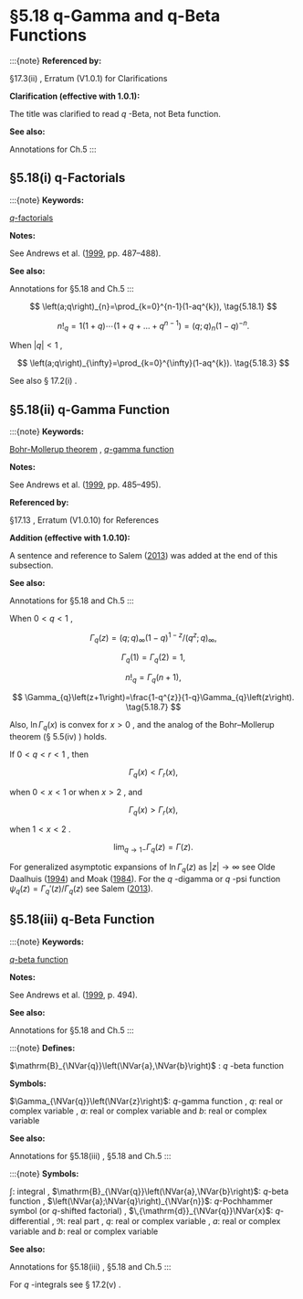 # §5.18 q-Gamma and q-Beta Functions

:::{note}
**Referenced by:**

§17.3(ii) , Erratum (V1.0.1) for Clarifications

**Clarification (effective with 1.0.1):**

The title was clarified to read $q$ -Beta, not Beta function.

**See also:**

Annotations for Ch.5
:::


## §5.18(i) q-Factorials

:::{note}
**Keywords:**

[$q$-factorials](http://dlmf.nist.gov/search/search?q=q-factorials)

**Notes:**

See Andrews et al. ([1999](./bib/index.html#bib103 "Special Functions"), pp. 487–488).

**See also:**

Annotations for §5.18 and Ch.5
:::


<a id="E1"></a>
$$
\left(a;q\right)_{n}=\prod_{k=0}^{n-1}(1-aq^{k}), \tag{5.18.1}
$$


<a id="E2"></a>
$$
n!_{q}=1(1+q)\cdots(1+q+\dots+q^{n-1})=\left(q;q\right)_{n}(1-q)^{-n}. \tag{5.18.2}
$$

When $|q|<1$ ,


<a id="E3"></a>
$$
\left(a;q\right)_{\infty}=\prod_{k=0}^{\infty}(1-aq^{k}). \tag{5.18.3}
$$

See also § 17.2(i) .


## §5.18(ii) q-Gamma Function

:::{note}
**Keywords:**

[Bohr-Mollerup theorem](http://dlmf.nist.gov/search/search?q=Bohr-Mollerup%20theorem) , [$q$-gamma function](http://dlmf.nist.gov/search/search?q=q-gamma%20function)

**Notes:**

See Andrews et al. ([1999](./bib/index.html#bib103 "Special Functions"), pp. 485–495).

**Referenced by:**

§17.13 , Erratum (V1.0.10) for References

**Addition (effective with 1.0.10):**

A sentence and reference to Salem ([2013](./bib/S.html#bib7 "Some properties and expansions associated with the q -digamma function")) was added at the end of this subsection.

**See also:**

Annotations for §5.18 and Ch.5
:::

When $0<q<1$ ,


<a id="E4"></a>
$$
\Gamma_{q}\left(z\right)=\left(q;q\right)_{\infty}(1-q)^{1-z}/\left(q^{z};q\right)_{\infty}, \tag{5.18.4}
$$


<a id="E5"></a>
$$
\Gamma_{q}\left(1\right)=\Gamma_{q}\left(2\right)=1, \tag{5.18.5}
$$


<a id="E6"></a>
$$
n!_{q}=\Gamma_{q}\left(n+1\right), \tag{5.18.6}
$$


<a id="E7"></a>
$$
\Gamma_{q}\left(z+1\right)=\frac{1-q^{z}}{1-q}\Gamma_{q}\left(z\right). \tag{5.18.7}
$$

Also, $\ln\Gamma_{q}\left(x\right)$ is convex for $x>0$ , and the analog of the Bohr–Mollerup theorem (§ 5.5(iv) ) holds.

If $0<q<r<1$ , then


<a id="E8"></a>
$$
\Gamma_{q}\left(x\right)<\Gamma_{r}\left(x\right), \tag{5.18.8}
$$

when $0<x<1$ or when $x>2$ , and


<a id="E9"></a>
$$
\Gamma_{q}\left(x\right)>\Gamma_{r}\left(x\right), \tag{5.18.9}
$$

when $1<x<2$ .


<a id="E10"></a>
$$
\lim_{q\to 1-}\Gamma_{q}\left(z\right)=\Gamma\left(z\right). \tag{5.18.10}
$$

For generalized asymptotic expansions of $\ln\Gamma_{q}\left(z\right)$ as $|z|\to\infty$ see Olde Daalhuis ([1994](./bib/O.html#bib1758 "Asymptotic expansions for q -gamma, q -exponential, and q -Bessel functions")) and Moak ([1984](./bib/M.html#bib1642 "The q -analogue of Stirling’s formula")). For the $q$ -digamma or $q$ -psi function $\psi_{q}(z)=\Gamma_{q}'\left(z\right)/\Gamma_{q}\left(z\right)$ see Salem ([2013](./bib/S.html#bib7 "Some properties and expansions associated with the q -digamma function")).


## §5.18(iii) q-Beta Function

:::{note}
**Keywords:**

[$q$-beta function](http://dlmf.nist.gov/search/search?q=q-beta%20function)

**Notes:**

See Andrews et al. ([1999](./bib/index.html#bib103 "Special Functions"), p. 494).

**See also:**

Annotations for §5.18 and Ch.5
:::

:::{note}
**Defines:**

$\mathrm{B}_{\NVar{q}}\left(\NVar{a},\NVar{b}\right)$ : $q$ -beta function

**Symbols:**

$\Gamma_{\NVar{q}}\left(\NVar{z}\right)$: $q$-gamma function , $q$: real or complex variable , $a$: real or complex variable and $b$: real or complex variable

**See also:**

Annotations for §5.18(iii) , §5.18 and Ch.5
:::

:::{note}
**Symbols:**

$\int$: integral , $\mathrm{B}_{\NVar{q}}\left(\NVar{a},\NVar{b}\right)$: $q$-beta function , $\left(\NVar{a};\NVar{q}\right)_{\NVar{n}}$: $q$-Pochhammer symbol (or $q$-shifted factorial) , $\,{\mathrm{d}}_{\NVar{q}}\NVar{x}$: $q$-differential , $\Re$: real part , $q$: real or complex variable , $a$: real or complex variable and $b$: real or complex variable

**See also:**

Annotations for §5.18(iii) , §5.18 and Ch.5
:::

For $q$ -integrals see § 17.2(v) .

